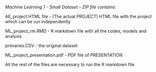 *Machine Learning 1 - Small Dataset - ZIP file contains:*

AE_project.HTML file - (The actual PROJECT) HTML file with the project which can be run independently

ML_project_rm.RMD - R markdown file with all the codes, models and analysis

primaries.CSV - the original dataset

ML_project_presentation.pdf - PDF file of PRESENTATION

All the rest of the files are necessary to run the R markdown file
